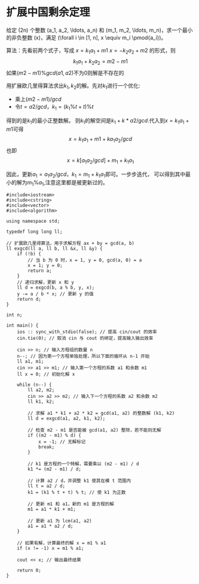 # 扩展中国剩余定理

给定 \(2n\) 个整数 \(a_1, a_2, \ldots, a_n\) 和 \(m_1, m_2, \ldots, m_n\)，求一个最小的非负整数 \(x\)，满足 \(\forall i \in [1, n], x \equiv m_i \pmod{a_i}\)。

算法：先看前两个式子，写成
$x = k_1a_1+m1$
$x = -k_2a_2+m2$
的形式，则
$$k_1a_1+k_2a_2=m2-m1$$
如果$(m2-m1)\%gcd(a1, a2)$不为0则解是不存在的

用扩展欧几里得算法求出$k_1,k_2$的解。先对$k_1$进行一个优化:
- 乘上$(m2 - m1) / gcd$
- 令$t = a2 / gcd，k_1 = (k_1 \% t + t) \%t$
  
得到的是$k_1$的最小正整数解。
则$k_1$的解空间是$k_1 + k * a2 / gcd$.代入到$x = k_1a_1 + m1$可得
$$x = k_1a_1+m1+ka_1a_2/gcd$$
也即
$$x = k[a_1a_2/gcd] + m_1 + k_1a_1$$

因此，更新$a_1 = a_1a_2/gcd，k_1 = m_1 + k_1a_1$即可。一步步迭代，
可以得到其中最小的解为$m_1\%a_1$,注意这里都是被更新过的。
```
#include<iostream>
#include<cstring>
#include<vector>
#include<algorithm>

using namespace std;

typedef long long ll;

// 扩展欧几里得算法，用于求解方程 ax + by = gcd(a, b)
ll exgcd(ll a, ll b, ll &x, ll &y) {
    if (!b) {
        // 当 b 为 0 时，x = 1, y = 0, gcd(a, 0) = a
        x = 1; y = 0;
        return a;
    } 
    // 递归求解，更新 x 和 y
    ll d = exgcd(b, a % b, y, x);
    y -= a / b * x; // 更新 y 的值
    return d;
}

int n;

int main() { 
    ios :: sync_with_stdio(false); // 提高 cin/cout 的效率
    cin.tie(0); // 取消 cin 与 cout 的绑定，提高输入输出效率
    
    cin >> n; // 输入方程组的数量 n
    n--; // 因为第一个方程单独处理，所以下面的循环从 n-1 开始
    ll a1, m1;
    cin >> a1 >> m1; // 输入第一个方程的系数 a1 和余数 m1
    ll x = 0; // 初始化解 x

    while (n--) {
        ll a2, m2;
        cin >> a2 >> m2; // 输入下一个方程的系数 a2 和余数 m2
        ll k1, k2;
        
        // 求解 a1 * k1 + a2 * k2 = gcd(a1, a2) 的整数解 (k1, k2)
        ll d = exgcd(a1, a2, k1, k2);
        
        // 检查 m2 - m1 是否能被 gcd(a1, a2) 整除，若不能则无解
        if ((m2 - m1) % d) {
            x = -1; // 无解标记
            break;
        }
        
        // k1 是方程的一个特解，需要乘以 (m2 - m1) / d
        k1 *= (m2 - m1) / d;
        
        // 计算 a2 / d，并调整 k1 使其在模 t 范围内
        ll t = a2 / d;
        k1 = (k1 % t + t) % t; // 使 k1 为正数

        // 更新 m1 和 a1，新的 m1 是方程的解
        m1 = a1 * k1 + m1;
        
        // 更新 a1 为 lcm(a1, a2)
        a1 = a1 * a2 / d;
    }

    // 如果有解，计算最终的解 x = m1 % a1
    if (x != -1) x = m1 % a1;
    
    cout << x; // 输出最终结果
    
    return 0;
}

```